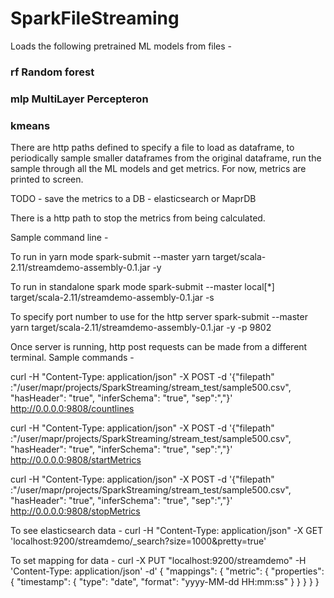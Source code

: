 # SparkFileStreaming
Loads the following pretrained ML models from files - 
### rf Random forest
### mlp MultiLayer Percepteron
### kmeans

There are http paths defined to specify a file to load as dataframe, to periodically
sample smaller dataframes from the original dataframe, run the sample through all the
ML models and get metrics. For now, metrics are printed to screen. 

TODO - save the metrics to a DB - elasticsearch or MaprDB

There is a http path to stop the metrics from being calculated.

Sample command line -

To run in yarn mode
spark-submit --master yarn target/scala-2.11/streamdemo-assembly-0.1.jar -y 

To run in standalone spark mode
spark-submit --master local[\*] target/scala-2.11/streamdemo-assembly-0.1.jar -s

To specify port number to use for the http server
spark-submit --master yarn target/scala-2.11/streamdemo-assembly-0.1.jar -y -p 9802


Once server is running, http post requests can be made from a different terminal. Sample commands -

curl -H "Content-Type: application/json" -X POST -d '{"filepath" :"/user/mapr/projects/SparkStreaming/stream_test/sample500.csv", "hasHeader": "true", "inferSchema": "true", "sep":","}' http://0.0.0.0:9808/countlines

curl -H "Content-Type: application/json" -X POST -d '{"filepath" :"/user/mapr/projects/SparkStreaming/stream_test/sample500.csv", "hasHeader": "true", "inferSchema": "true", "sep":","}' http://0.0.0.0:9808/startMetrics

curl -H "Content-Type: application/json" -X POST -d '{"filepath" :"/user/mapr/projects/SparkStreaming/stream_test/sample500.csv", "hasHeader": "true", "inferSchema": "true", "sep":","}' http://0.0.0.0:9808/stopMetrics


To see elasticsearch data -
curl -H "Content-Type: application/json" -X GET 'localhost:9200/streamdemo/\_search?size=1000&pretty=true'

To set mapping for data -
curl -X PUT "localhost:9200/streamdemo" -H 'Content-Type: application/json' -d'
{ "mappings": {
	  "metric": {
			"properties": {
				"timestamp": {
					"type":   "date",
					"format": "yyyy-MM-dd HH:mm:ss"
				}
			}
		}
	}
}

